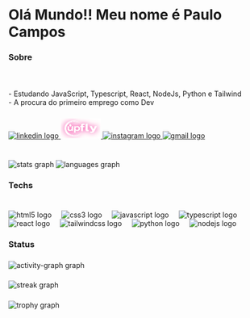 <h1 align="left">Olá Mundo!! Meu nome é Paulo Campos</h1>

###

<h3 align="left">Sobre</h3>

###

<br clear="both">

<p align="left">- Estudando JavaScript, Typescript, React, NodeJs, Python e Tailwind <br>- A procura do primeiro emprego como Dev</p>

###

<div align="left">
  <a href="https://www.linkedin.com/in/paulo-campos-78174015a/" target="_blank">
    <img src="https://img.shields.io/static/v1?message=LinkedIn&logo=linkedin&label=&color=0077B5&logoColor=white&labelColor=&style=for-the-badge" height="40" alt="linkedin logo"  />
  </a>
  <a href="https://upfly.cc" target="_blank">
  <img src="https://github.com/PauloCampos97/PauloCampos97/blob/main/fly-Neon-Logo.png" height="40" width="80" alt="Upfly Logo"  />
  </a>
  
  <a href="https://www.instagram.com/paulo_polibio/" target="_blank">
    <img src="https://img.shields.io/static/v1?message=Instagram&logo=instagram&label=&color=E4405F&logoColor=white&labelColor=&style=for-the-badge" height="40" alt="instagram logo"  />
  </a>
  <a href="mailto:paulocrz97@gmail.com" target="_blank">
    <img src="https://img.shields.io/static/v1?message=Gmail&logo=gmail&label=&color=D14836&logoColor=white&labelColor=&style=for-the-badge" height="40" alt="gmail logo"  />
  </a>
</div>

###

<br clear="both">

<div align="left">
  <img src="https://github-readme-stats.vercel.app/api?username=PauloCampos97&hide_title=false&hide_rank=false&show_icons=true&include_all_commits=true&count_private=true&disable_animations=false&theme=radical&locale=en&hide_border=false&order=1" height="150" alt="stats graph"  />
  <img src="https://github-readme-stats.vercel.app/api/top-langs?username=PauloCampos97&locale=en&hide_title=false&layout=compact&card_width=320&langs_count=5&theme=radical&hide_border=false&order=2" height="150" alt="languages graph"  />
</div>

###

<h3 align="left">Techs</h3>

###

<br clear="both">

<div align="left">
  <img src="https://cdn.simpleicons.org/html5/E34F26" height="40" alt="html5 logo"  />
  <img width="12" />
  <img src="https://cdn.jsdelivr.net/gh/devicons/devicon/icons/css3/css3-original.svg" height="40" alt="css3 logo"  />
  <img width="12" />
  <img src="https://cdn.simpleicons.org/javascript/F7DF1E" height="40" alt="javascript logo"  />
  <img width="12" />
  <img src="https://cdn.simpleicons.org/typescript/3178C6" height="40" alt="typescript logo"  />
  <img width="12" />
  <img src="https://cdn.simpleicons.org/react/61DAFB" height="40" alt="react logo"  />
  <img width="12" />
  <img src="https://cdn.simpleicons.org/tailwindcss/06B6D4" height="40" alt="tailwindcss logo"  />
  <img width="12" />
  <img src="https://cdn.jsdelivr.net/gh/devicons/devicon/icons/python/python-original.svg" height="40" alt="python logo"  />
  <img width="12" />
  <img src="https://cdn.simpleicons.org/nodedotjs/339933" height="40" alt="nodejs logo"  />
</div>

###

<h3 align="left">Status</h3>

###

<div align="left">
  <img src="https://github-readme-activity-graph.vercel.app/graph?username=PauloCampos97&radius=15&theme=redical&area=true&order=5&hide_border=false&hide_title=false" height="300" alt="activity-graph graph"  />
</div>

###

<div align="left">
  <img src="https://streak-stats.demolab.com?user=PauloCampos97&locale=en&mode=daily&theme=radical&hide_border=false&border_radius=5&order=3" height="200" alt="streak graph"  />
</div>

###

<div align="left">
  <img src="https://github-profile-trophy.vercel.app?username=PauloCampos97&theme=gruvbox&column=-1&row=1&margin-w=8&margin-h=8&no-bg=false&no-frame=false&order=4" height="150" alt="trophy graph"  />
</div>

###
